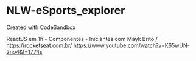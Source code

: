 # NLW-eSports_explorer
Created with CodeSandbox

ReactJS em 1h - Componentes - Iniciantes com Mayk Brito / https://rocketseat.com.br/
https://www.youtube.com/watch?v=K65wUN-2no4&t=1774s
